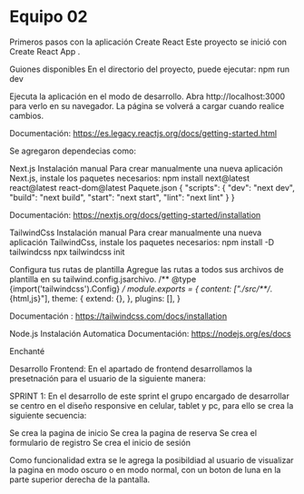 # Equipo 02



Primeros pasos con la aplicación Create React
Este proyecto se inició con Create React App .

Guiones disponibles
En el directorio del proyecto, puede ejecutar:
npm run dev

Ejecuta la aplicación en el modo de desarrollo. 
Abra http://localhost:3000 para verlo en su navegador.
La página se volverá a cargar cuando realice cambios.

Documentación:
https://es.legacy.reactjs.org/docs/getting-started.html

Se agregaron dependecias como: 

Next.js
Instalación manual
Para crear manualmente una nueva aplicación Next.js, instale los paquetes necesarios:
npm install next@latest react@latest react-dom@latest
Paquete.json
{
  "scripts": {
    "dev": "next dev",
    "build": "next build",
    "start": "next start",
    "lint": "next lint"
  }
}

Documentación:
https://nextjs.org/docs/getting-started/installation

TailwindCss
Instalación manual
Para crear manualmente una nueva aplicación TailwindCss, instale los paquetes necesarios:
npm install -D tailwindcss
npx tailwindcss init

Configura tus rutas de plantilla
Agregue las rutas a todos sus archivos de plantilla en su tailwind.config.jsarchivo.
/** @type {import('tailwindcss').Config} */
module.exports = {
  content: ["./src/**/*.{html,js}"],
  theme: {
    extend: {},
  },
  plugins: [],
}

Documentación :
https://tailwindcss.com/docs/installation

Node.js
Instalación Automatica
Documentación:
https://nodejs.org/es/docs


Enchanté

Desarrollo Frontend: 
En el apartado de frontend desarrollamos la presetnación para el usuario de la siguiente manera: 

SPRINT 1:
En el desarrollo de este sprint el grupo encargado de desarrollar se centro en el diseño responsive en celular, tablet y pc, para ello se crea la siguiente secuencia:  

Se crea la pagina de inicio
Se crea la pagina de reserva
Se crea el formulario de registro
Se crea el inicio de sesión 

Como funcionalidad extra se le agrega la posibildiad al usuario de visualizar la pagina en modo oscuro o en modo normal, con un boton de luna en la parte superior derecha de la pantalla. 

